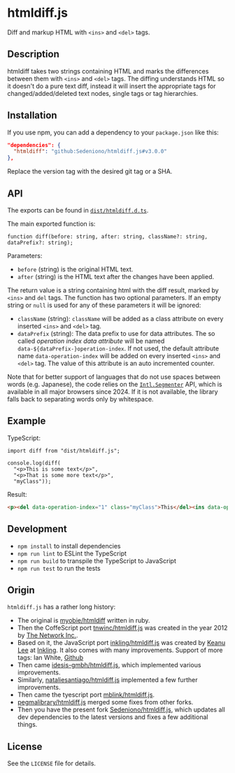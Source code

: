 # htmldiff.js

Diff and markup HTML with `<ins>` and `<del>` tags.


## Description

htmldiff takes two strings containing HTML and marks the differences between them with
`<ins>` and `<del>` tags. The diffing understands HTML so it doesn't do a pure text diff,
instead it will insert the appropriate tags for changed/added/deleted text nodes, single 
tags or tag hierarchies.


## Installation

If you use npm, you can add a dependency to your `package.json` like this:
```json
"dependencies": {
  "htmldiff": "github:Sedeniono/htmldiff.js#v3.0.0"
},
```
Replace the version tag with the desired git tag or a SHA.


## API

The exports can be found in [`dist/htmldiff.d.ts`](https://github.com/Sedeniono/htmldiff.js/blob/master/dist/htmldiff.d.ts).

The main exported function is:
```TS
function diff(before: string, after: string, className?: string, dataPrefix?: string);
```

Parameters:
- `before` (string) is the original HTML text.
- `after` (string) is the HTML text after the changes have been applied.

The return value is a string containing html with the diff result, marked by `<ins>` and `del` tags. The 
function has two optional parameters. If an empty string or `null` is used for any
of these parameters it will be ignored:

- `className` (string): `className` will be added as a class attribute on every inserted 
  `<ins>` and `<del>` tag.
- `dataPrefix` (string): The data prefix to use for data attributes. The so called *operation 
  index data attribute* will be named `data-${dataPrefix-}operation-index`. If not used, 
  the default attribute name `data-operation-index` will be added on every inserted 
  `<ins>` and `<del>` tag. The value of this attribute is an auto incremented counter. 

Note that for better support of languages that do not use spaces between words (e.g. Japanese),
the code relies on the [`Intl.Segmenter`](https://developer.mozilla.org/en-US/docs/Web/JavaScript/Reference/Global_Objects/Intl/Segmenter) API, which is available in all major browsers since 2024.
If it is not available, the library falls back to separating words only by whitespace.


## Example

TypeScript:

```TS
import diff from "dist/htmldiff.js";

console.log(diff(
  "<p>This is some text</p>", 
  "<p>That is some more text</p>", 
  "myClass"));
```

Result:

```html
<p><del data-operation-index="1" class="myClass">This</del><ins data-operation-index="1" class="myClass">That</ins> is some <ins data-operation-index="3" class="myClass">more </ins>text</p>
```



## Development
* `npm install` to install dependencies
* `npm run lint` to ESLint the TypeScript
* `npm run build` to transpile the TypeScript to JavaScript
* `npm run test` to run the tests



## Origin

`htmldiff.js` has a rather long history:
* The original is [myobie/htmldiff](https://github.com/myobie/htmldiff) written in ruby.
* Then the CoffeScript port [tnwinc/htmldiff.js](https://github.com/tnwinc/htmldiff.js) was created in the year 2012 by [The Network Inc.](http://www.tninetwork.com).
* Based on it, the JavaScript port [inkling/htmldiff.js](https://github.com/inkling/htmldiff.js) was created by [Keanu Lee](http://keanulee.com) at [Inkling](https://www.inkling.com/). It also comes with many improvements. Support of more tags: Ian White, [Github](https://github.com/ian97531)
* Then came [idesis-gmbh/htmldiff.js](https://github.com/idesis-gmbh/htmldiff.js), which implemented various improvements.
* Similarly, [nataliesantiago/htmldiff.js](https://github.com/nataliesantiago/htmldiff.js) implemented a few further improvements.
* Then came the tyescript port [mblink/htmldiff.js](https://github.com/mblink/htmldiff.js).
* [pegmalibrary/htmldiff.js](https://github.com/pegmalibrary/htmldiff.js) merged some fixes from other forks.
* Then you have the present fork [Sedeniono/htmldiff.js](https://github.com/Sedeniono/htmldiff.js), which updates all dev dependencies to the latest versions and fixes a few additional things.


## License

See the `LICENSE` file for details.
